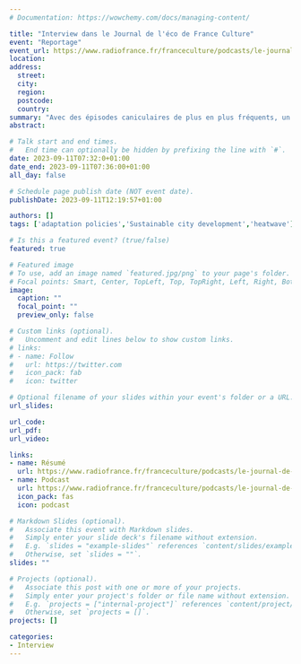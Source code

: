 ```yaml
---
# Documentation: https://wowchemy.com/docs/managing-content/

title: "Interview dans le Journal de l'éco de France Culture"
event: "Reportage"
event_url: https://www.radiofrance.fr/franceculture/podcasts/le-journal-de-l-eco/le-journal-de-l-eco-chronique-du-lundi-11-septembre-2023-8180443
location:
address:
  street:
  city:
  region:
  postcode:
  country:
summary: "Avec des épisodes caniculaires de plus en plus fréquents, un quart des ménages français s'est équipé de climatiseurs en 2020, contre 14% en 2016, selon l'Ademe. Pourtant, les climatisations aggravent le problème du réchauffement climatique. "
abstract:

# Talk start and end times.
#   End time can optionally be hidden by prefixing the line with `#`.
date: 2023-09-11T07:32:0+01:00
date_end: 2023-09-11T07:36:00+01:00
all_day: false

# Schedule page publish date (NOT event date).
publishDate: 2023-09-11T12:19:57+01:00

authors: []
tags: ['adaptation policies','Sustainable city development','heatwave']

# Is this a featured event? (true/false)
featured: true

# Featured image
# To use, add an image named `featured.jpg/png` to your page's folder. 
# Focal points: Smart, Center, TopLeft, Top, TopRight, Left, Right, BottomLeft, Bottom, BottomRight.
image:
  caption: ""
  focal_point: ""
  preview_only: false

# Custom links (optional).
#   Uncomment and edit lines below to show custom links.
# links:
# - name: Follow
#   url: https://twitter.com
#   icon_pack: fab
#   icon: twitter

# Optional filename of your slides within your event's folder or a URL.
url_slides:

url_code:
url_pdf: 
url_video:

links:
- name: Résumé
  url: https://www.radiofrance.fr/franceculture/podcasts/le-journal-de-l-eco/le-journal-de-l-eco-chronique-du-lundi-11-septembre-2023-8180443
- name: Podcast
  url: https://www.radiofrance.fr/franceculture/podcasts/le-journal-de-l-eco/le-journal-de-l-eco-chronique-du-lundi-11-septembre-2023-8180443
  icon_pack: fas
  icon: podcast

# Markdown Slides (optional).
#   Associate this event with Markdown slides.
#   Simply enter your slide deck's filename without extension.
#   E.g. `slides = "example-slides"` references `content/slides/example-slides.md`.
#   Otherwise, set `slides = ""`.
slides: ""

# Projects (optional).
#   Associate this post with one or more of your projects.
#   Simply enter your project's folder or file name without extension.
#   E.g. `projects = ["internal-project"]` references `content/project/deep-learning/index.md`.
#   Otherwise, set `projects = []`.
projects: []

categories:
- Interview
---
```

